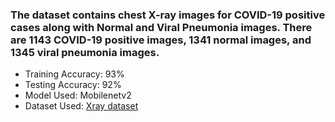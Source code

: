### The dataset contains chest X-ray images for COVID-19 positive cases along with Normal and Viral Pneumonia images. There are 1143 COVID-19 positive images, 1341 normal images, and 1345 viral pneumonia images.

* Training Accuracy: 93%
* Testing Accuracy: 92%
* Model Used: Mobilenetv2
* Dataset Used: [Xray dataset](https://www.kaggle.com/tawsifurrahman/covid19-radiography-database)
